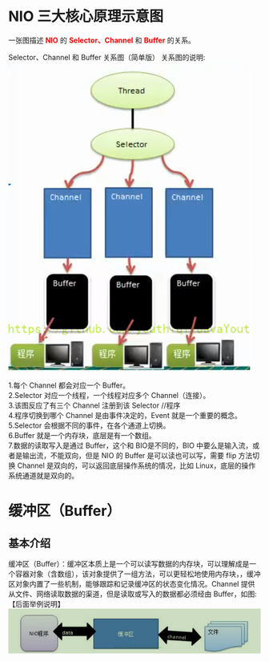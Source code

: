 <h1>NIO 三大核心原理示意图 </h1>
一张图描述 <span style="color: red;font-weight: bold">NIO</span> 的 <span style="color: red;font-weight: bold">Selector、Channel</span> 和 <span style="color: red;font-weight: bold">Buffer</span> 的关系。

Selector、Channel 和 Buffer 关系图（简单版） 关系图的说明:
![img.png](img.png)

1.每个 Channel 都会对应一个 Buffer。</br>
2.Selector 对应一个线程，一个线程对应多个 Channel（连接）。</br>
3.该图反应了有三个 Channel 注册到该 Selector //程序</br>
4.程序切换到哪个 Channel 是由事件决定的，Event 就是一个重要的概念。</br>
5.Selector 会根据不同的事件，在各个通道上切换。</br>
6.Buffer 就是一个内存块，底层是有一个数组。</br>
7.数据的读取写入是通过 Buffer，这个和 BIO是不同的，BIO 中要么是输入流，或者是输出流，不能双向，但是 NIO 的 Buffer 是可以读也可以写，需要 flip 方法切换 Channel
是双向的，可以返回底层操作系统的情况，比如 Linux，底层的操作系统通道就是双向的。</br>


<h1>缓冲区（Buffer）</h1>
<h2>基本介绍</h2>
缓冲区（Buffer）：缓冲区本质上是一个可以读写数据的内存块，可以理解成是一个容器对象（含数组），该对象提供了一组方法，可以更轻松地使用内存块，，缓冲区对象内置了一些机制，能够跟踪和记录缓冲区的状态变化情况。Channel 提供从文件、网络读取数据的渠道，但是读取或写入的数据都必须经由 Buffer，如图:【后面举例说明】<br>
<img src="img_1.png">
